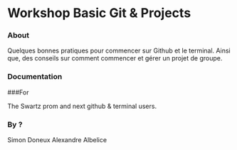 # Workshop Basic Git & Projects


### About
Quelques bonnes pratiques pour commencer sur Github et le terminal.
Ainsi que, des conseils sur comment commencer et gérer un projet de groupe.

### Documentation


###For

The Swartz prom and next github & terminal users.

### By ?

Simon Doneux
Alexandre Albelice
